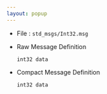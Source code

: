 ```yaml
---
layout: popup
---
```


- File : `std_msgs/Int32.msg`
- Raw Message Definition

  ```
  int32 data
  ```

- Compact Message Definition

  ```
  int32 data
  ```
